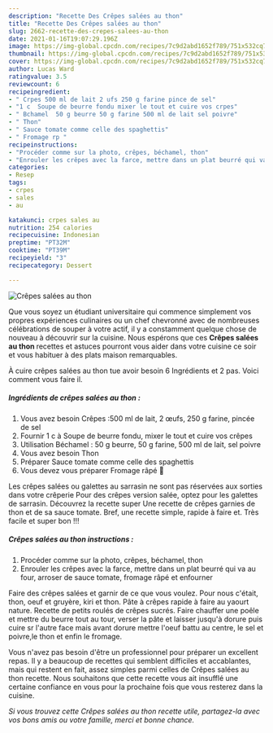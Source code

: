 ```yaml
---
description: "Recette Des Crêpes salées au thon"
title: "Recette Des Crêpes salées au thon"
slug: 2662-recette-des-crepes-salees-au-thon
date: 2021-01-16T19:07:29.196Z
image: https://img-global.cpcdn.com/recipes/7c9d2abd1652f789/751x532cq70/crepes-salees-au-thon-photo-principale-de-la-recette.jpg
thumbnail: https://img-global.cpcdn.com/recipes/7c9d2abd1652f789/751x532cq70/crepes-salees-au-thon-photo-principale-de-la-recette.jpg
cover: https://img-global.cpcdn.com/recipes/7c9d2abd1652f789/751x532cq70/crepes-salees-au-thon-photo-principale-de-la-recette.jpg
author: Lucas Ward
ratingvalue: 3.5
reviewcount: 6
recipeingredient:
- " Crpes 500 ml de lait 2 ufs 250 g farine pince de sel"
- "1 c  Soupe de beurre fondu mixer le tout et cuire vos crpes"
- " Bchamel  50 g beurre 50 g farine 500 ml de lait sel poivre"
- " Thon"
- " Sauce tomate comme celle des spaghettis"
- " Fromage rp "
recipeinstructions:
- "Procéder comme sur la photo, crêpes, béchamel, thon"
- "Enrouler les crêpes avec la farce, mettre dans un plat beurré qui va au four, arroser de sauce tomate, fromage râpé et enfourner"
categories:
- Resep
tags:
- crpes
- sales
- au

katakunci: crpes sales au 
nutrition: 254 calories
recipecuisine: Indonesian
preptime: "PT32M"
cooktime: "PT39M"
recipeyield: "3"
recipecategory: Dessert

---
```



![Crêpes salées au thon](https://img-global.cpcdn.com/recipes/7c9d2abd1652f789/751x532cq70/crepes-salees-au-thon-photo-principale-de-la-recette.jpg)

Que vous soyez un étudiant universitaire qui commence simplement vos propres expériences culinaires ou un chef chevronné avec de nombreuses célébrations de souper à votre actif, il y a constamment quelque chose de nouveau à découvrir sur la cuisine. Nous espérons que ces <strong> Crêpes salées au thon </strong> recettes et astuces pourront vous aider dans votre cuisine ce soir et vous habituer à des plats maison remarquables.

<!--inarticleads1-->

À cuire crêpes salées au thon tue avoir besoin 6 Ingrédients et 2 pas. Voici comment vous faire il.

##### Ingrédients de crêpes salées au thon :

1. Vous avez besoin  Crêpes :500 ml de lait, 2 œufs, 250 g farine, pincée de sel
1. Fournir 1 c à Soupe de beurre fondu, mixer le tout et cuire vos crêpes
1. Utilisation  Béchamel : 50 g beurre, 50 g farine, 500 ml de lait, sel poivre
1. Vous avez besoin  Thon
1. Préparer  Sauce tomate comme celle des spaghettis
1. Vous devez vous préparer  Fromage râpé 🧀


Les crêpes salées ou galettes au sarrasin ne sont pas réservées aux sorties dans votre crêperie Pour des crêpes version salée, optez pour les galettes de sarrasin. Découvrez la recette super Une recette de crêpes garnies de thon et de sa sauce tomate. Bref, une recette simple, rapide à faire et. Très facile et super bon !!! 

<!--inarticleads2-->

##### Crêpes salées au thon instructions :

1. Procéder comme sur la photo, crêpes, béchamel, thon
1. Enrouler les crêpes avec la farce, mettre dans un plat beurré qui va au four, arroser de sauce tomate, fromage râpé et enfourner


Faire des crêpes salées et garnir de ce que vous voulez. Pour nous c&#39;était, thon, oeuf et gruyère, kiri et thon. Pâte à crêpes rapide à faire au yaourt nature. Recette de petits roulés de crêpes sucrés. Faire chauffer une poêle et mettre du beurre tout au tour, verser la pâte et laisser jusqu&#39;à dorure puis cuire sr l&#39;autre face mais avant dorure mettre l&#39;oeuf battu au centre, le sel et poivre,le thon et enfin le fromage. 

<!--inarticleads1-->

<p>
Vous n'avez pas besoin d'être un professionnel pour préparer un excellent repas. Il y a beaucoup de recettes qui semblent difficiles et accablantes, mais qui restent en fait, assez simples parmi celles de Crêpes salées au thon recette. Nous souhaitons que cette recette vous ait insufflé une certaine confiance en vous pour la prochaine fois que vous resterez dans la cuisine.
</p>

<p>
<i>Si vous trouvez cette Crêpes salées au thon recette utile, partagez-la avec vos bons amis ou votre famille, merci et bonne chance.</i>
</p>
